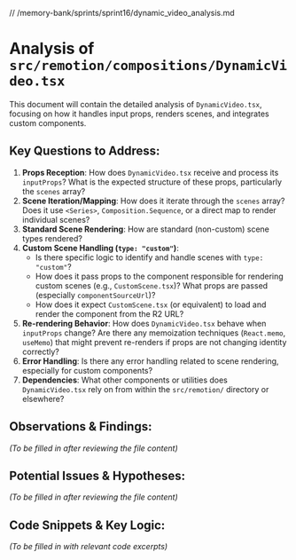 // /memory-bank/sprints/sprint16/dynamic_video_analysis.md

# Analysis of `src/remotion/compositions/DynamicVideo.tsx`

This document will contain the detailed analysis of `DynamicVideo.tsx`, focusing on how it handles input props, renders scenes, and integrates custom components.

## Key Questions to Address:

1.  **Props Reception**: How does `DynamicVideo.tsx` receive and process its `inputProps`? What is the expected structure of these props, particularly the `scenes` array?
2.  **Scene Iteration/Mapping**: How does it iterate through the `scenes` array? Does it use `<Series>`, `Composition.Sequence`, or a direct map to render individual scenes?
3.  **Standard Scene Rendering**: How are standard (non-custom) scene types rendered?
4.  **Custom Scene Handling (`type: "custom"`)**:
    *   Is there specific logic to identify and handle scenes with `type: "custom"`?
    *   How does it pass props to the component responsible for rendering custom scenes (e.g., `CustomScene.tsx`)? What props are passed (especially `componentSourceUrl`)?
    *   How does it expect `CustomScene.tsx` (or equivalent) to load and render the component from the R2 URL?
5.  **Re-rendering Behavior**: How does `DynamicVideo.tsx` behave when `inputProps` change? Are there any memoization techniques (`React.memo`, `useMemo`) that might prevent re-renders if props are not changing identity correctly?
6.  **Error Handling**: Is there any error handling related to scene rendering, especially for custom components?
7.  **Dependencies**: What other components or utilities does `DynamicVideo.tsx` rely on from within the `src/remotion/` directory or elsewhere?

## Observations & Findings:

*(To be filled in after reviewing the file content)*

## Potential Issues & Hypotheses:

*(To be filled in after reviewing the file content)*

## Code Snippets & Key Logic:

*(To be filled in with relevant code excerpts)*
